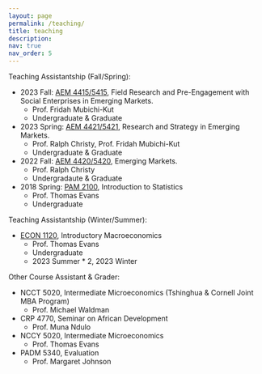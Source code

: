 ```yaml
---
layout: page
permalink: /teaching/
title: teaching
description: 
nav: true
nav_order: 5
---
```


Teaching Assistantship (Fall/Spring):
* 2023 Fall: [AEM 4415/5415](https://classes.cornell.edu/browse/roster/FA23/class/AEM/5415), Field Research and Pre-Engagement with Social Enterprises in Emerging Markets.
    * Prof. Fridah Mubichi-Kut
    * Undergraduate & Graduate
* 2023 Spring: [AEM 4421/5421](https://classes.cornell.edu/browse/roster/SP23/class/AEM/5421), Research and Strategy in Emerging Markets.
    * Prof. Ralph Christy, Prof. Fridah Mubichi-Kut
    * Undergraduate & Graduate
* 2022 Fall: [AEM 4420/5420](https://classes.cornell.edu/browse/roster/FA22/class/AEM/5420), Emerging Markets.
    * Prof. Ralph Christy
    * Undergradaute & Graduate
* 2018 Spring: [PAM 2100](https://classes.cornell.edu/browse/roster/SP18/class/PAM/2100), Introduction to Statistics
    * Prof. Thomas Evans
    * Undergraduate

Teaching Assistantship (Winter/Summer):
* [ECON 1120](https://classes.cornell.edu/browse/roster/SU23/class/ECON/1120), Introductory Macroeconomics
    * Prof. Thomas Evans
    * Undergraduate
    * 2023 Summer * 2, 2023 Winter

Other Course Assistant & Grader:
* NCCT 5020, Intermediate Microeconomics (Tshinghua & Cornell Joint MBA Program)
    * Prof. Michael Waldman
* CRP 4770, Seminar on African Development
    * Prof. Muna Ndulo
* NCCY 5020, Intermediate Microeconomics 
    * Prof. Thomas Evans
* PADM 5340, Evaluation
    * Prof. Margaret Johnson